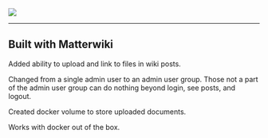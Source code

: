 <img src="https://github.com/Matterwiki/matterwiki.github.io/blob/master/assets/logo-header.png?raw=true" />

<hr/>

## Built with Matterwiki

Added ability to upload and link to files in wiki posts.

Changed from a single admin user to an admin user group.
Those not a part of the admin user group can do nothing beyond login, see posts, and logout.

Created docker volume to store uploaded documents.

Works with docker out of the box.